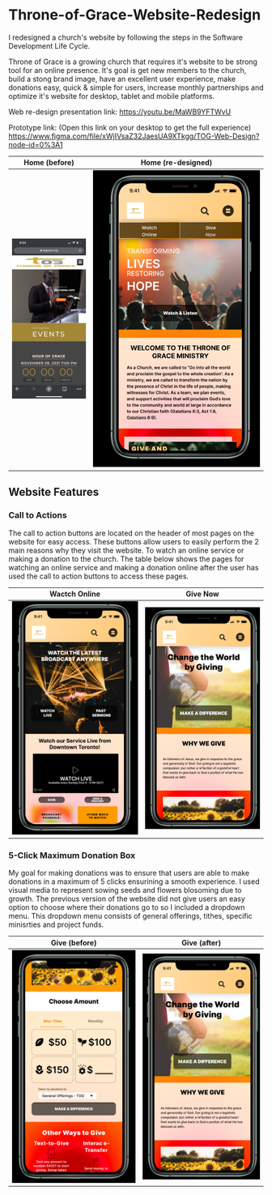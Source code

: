 # Throne-of-Grace-Website-Redesign

I redesigned a church's website by following the steps in the Software Development Life Cycle. 

Throne of Grace is a growing church that requires it's website to be strong tool for an online presence. It's goal is get new members to the church, build a stong brand image, have an excellent user experience, make donations easy, quick & simple for users, increase monthly partnerships and optimize it's website for desktop, tablet and mobile platforms.

Web re-design presentation link: https://youtu.be/MaWB9YFTWvU

Prototype link: (Open this link on your desktop to get the full experience)
https://www.figma.com/file/xWjIVsaZ32JaesUA9XTkgg/TOG-Web-Design?node-id=0%3A1

| Home (before) | Home (re-designed) |
| :------------: | :----------: |
| ![Throne of Grace Website Redesigned](https://github.com/oreogunlude/Throne-of-Grace-Website-Redesigned/blob/main/iPhone%20Before-Version%20Screenshots/Home%20Image.jpg) | ![Throne of Grace Website Redesigned](https://github.com/oreogunlude/Throne-of-Grace-Website-Redesigned/blob/main/Iphone%20Prototype%20Screenshots/Home.png) |

## Website Features

### Call to Actions

The call to action buttons are located on the header of most pages on the website for easy access. These buttons allow users to easily perform the 2 main reasons why they visit the website. To watch an online service or making a donation to the church. The table below shows the pages for watching an online service and making a donation online after the user has used the call to action buttons to access these pages.

| Wactch Online | Give Now |
| :------------: | :----------: |
| ![Throne of Grace Website Redesigned](https://github.com/oreogunlude/Throne-of-Grace-Website-Redesigned/blob/main/Iphone%20Prototype%20Screenshots/Watch%20Live.png) | ![Throne of Grace Website Redesigned](https://github.com/oreogunlude/Throne-of-Grace-Website-Redesigned/blob/main/Iphone%20Prototype%20Screenshots/Give.png) |

### 5-Click Maximum Donation Box

My goal for making donations was to ensure that users are able to make donations in a maximum of 5 clicks ensurining a smooth experience. I used visual media to represent sowing seeds and flowers blosoming due to growth. The previous version of the website did not give users an easy option to choose where their donations go to so I included a dropdown menu. This dropdown menu consists of general offerings, tithes, specific minisrties and project funds.

| Give (before)  | Give (after) |
| :------------: | :----------: |
| ![Throne of Grace Website Redesigned](https://github.com/oreogunlude/Throne-of-Grace-Website-Redesigned/blob/main/Iphone%20Prototype%20Screenshots/Choose%20Amount.png) | ![Throne of Grace Website Redesigned](https://github.com/oreogunlude/Throne-of-Grace-Website-Redesigned/blob/main/Iphone%20Prototype%20Screenshots/Give.png) |
